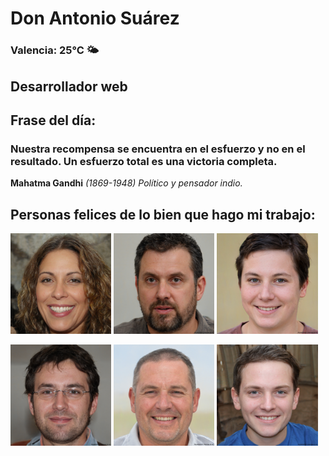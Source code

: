 # Don Antonio Suárez
### Valencia:  25°C 🌤️
## Desarrollador web
## Frase del día:
<!-- START QUOTE -->
### Nuestra recompensa se encuentra en el esfuerzo y no en el resultado. Un esfuerzo total es una victoria completa.
**Mahatma Gandhi** *(1869-1948) Político y pensador indio.*
<!-- END QUOTE -->






## Personas felices de lo bien que hago mi trabajo:

<p float="left">
  <img src="src/image_0.png" width="32%" />
  <img src="src/image_1.png" width="32%" /> 
  <img src="src/image_2.png" width="32%" />
</p>
<p float="left">
  <img src="src/image_3.png" width="32%" />
  <img src="src/image_4.png" width="32%" /> 
  <img src="src/image_5.png" width="32%" />
</p>